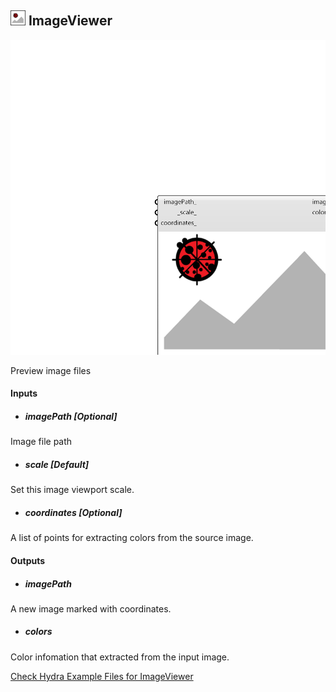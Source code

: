 ## ![](../../images/icons/ImageViewer.png) ImageViewer

![](../../images/components/ImageViewer.png)

Preview image files

#### Inputs
* ##### imagePath [Optional]
Image file path
* ##### scale [Default]
Set this image viewport scale.
* ##### coordinates [Optional]
A list of points for extracting colors from the source image.

#### Outputs
* ##### imagePath
A new image marked with coordinates.
* ##### colors
Color infomation that extracted from the input image.


[Check Hydra Example Files for ImageViewer](https://hydrashare.github.io/hydra/index.html?keywords=Ladybug_ImageViewer)